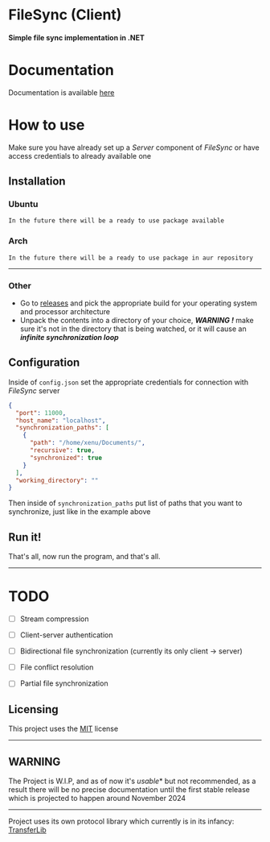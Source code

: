 # FileSync (Client)
#### Simple file sync implementation in .NET
# Documentation
Documentation is available [here](https://lasonpeter.github.io/FileSyncServer/)

# How to use
Make sure you have already set up a *Server* component of *FileSync* or have access credentials to already available one
## Installation
### Ubuntu
    In the future there will be a ready to use package available
### Arch
    In the future there will be a ready to use package in aur repository
----

### Other
- Go to [releases](https://github.com/lasonpeter/FileSyncClient/releases) and pick the appropriate build for your operating system and processor architecture
- Unpack the contents into a directory of your choice, ***WARNING !*** make sure it's not in the directory that is being watched, or it will cause an ***infinite synchronization loop***

## Configuration
Inside of `config.json` set the appropriate credentials for connection with *FileSync* server
```json
{
  "port": 11000,
  "host_name": "localhost", 
  "synchronization_paths": [
    {
      "path": "/home/xenu/Documents/",
      "recursive": true,
      "synchronized": true  
    }
  ],
  "working_directory": ""
}
```
Then inside of `synchronization_paths` put list of paths that you want to synchronize, 
just like in the example above

## Run it!
That's all, now run the program, and that's all.

---

# TODO

- [ ] Stream compression
- [ ] Client-server authentication
- [ ] Bidirectional file synchronization (currently its only client -> server)
- [ ] File conflict resolution
- [ ] Partial file synchronization


## Licensing

This project uses the [MIT](https://opensource.org/license/MIT) license

---
## WARNING
The Project is W.I.P, and as of now it's *usable** but not recommended,
as a result there will be no precise documentation until the first stable release
which is projected to happen around November 2024

---
Project uses its own protocol library which currently is in its infancy: [TransferLib](https://github.com/lasonpeter/TransferLib)
